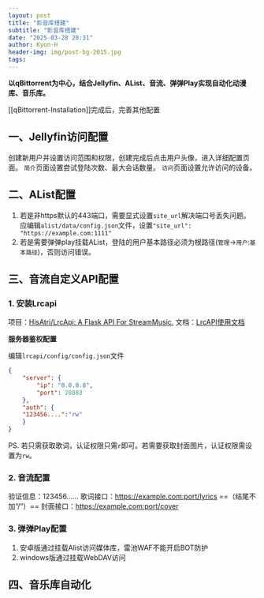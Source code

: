 ```yaml
---
layout: post
title: "影音库搭建"
subtitle: "影音库搭建"
date: "2025-03-28 20:31"
author: Kyon-H
header-img: img/post-bg-2015.jpg
tags:
---
```

**以qBittorrent为中心，结合Jellyfin、AList、音流、弹弹Play实现自动化动漫库、音乐库。**

[[qBittorrent-Installation]]完成后，完善其他配置
## 一、Jellyfin访问配置

创建新用户并设置访问范围和权限，创建完成后点击用户头像，进入详细配置页面。
`简介`页面设置尝试登陆次数、最大会话数量。
`访问`页面设置允许访问的设备。
## 二、AList配置

1. 若是非https默认的443端口，需要显式设置`site_url`解决端口号丢失问题。应编辑`alist/data/config.json`文件，设置`"site_url": "https://example.com:1111"`
2. 若是需要弹弹play挂载AList，登陆的用户基本路径必须为根路径(`管理`->`用户`:`基本路径`)，否则访问错误。
## 三、音流自定义API配置
### 1. 安装Lrcapi

项目：[HisAtri/LrcApi: A Flask API For StreamMusic.](https://github.com/HisAtri/LrcApi) 
文档：[LrcAPI使用文档](https://docs.lrc.cx/docs/QuickStart) 

**服务器鉴权配置**

编辑`lrcapi/config/config.json`文件
```json
{
    "server": {
        "ip": "0.0.0.0",
        "port": 28883
    },
    "auth": {
    "123456....":"rw"
    }
}
```
PS. 若只需获取歌词，认证权限只需`r`即可。若需要获取封面图片，认证权限需设置为`rw`。
### 2. 音流配置

验证信息：123456......
歌词接口：https://example.com:port/lyrics ==（结尾不加“/”）==
封面接口：https://example.com:port/cover
### 3. 弹弹Play配置

1. 安卓版通过挂载Alist访问媒体库，雷池WAF不能开启BOT防护
2. windows版通过挂载WebDAV访问
## 四、音乐库自动化

